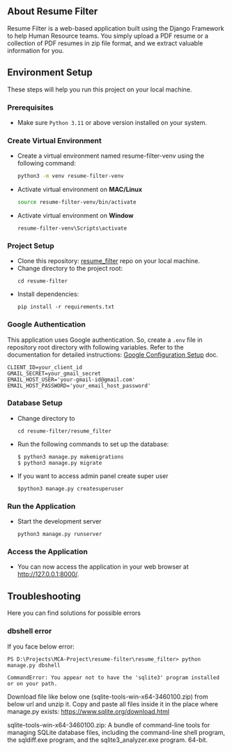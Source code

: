 ## About Resume Filter
Resume Filter is a web-based application built using the Django Framework to
help Human Resource teams. You simply upload a PDF resume or a collection of
PDF resumes in zip file format, and we extract valuable information for you.

## Environment Setup
These steps will help you run this project on your local machine.
### Prerequisites
- Make sure `Python 3.11` or above version installed on your system.
### Create Virtual Environment
- Create a virtual environment named resume-filter-venv using the following command:
  ```bash
  python3 -m venv resume-filter-venv
  ```
- Activate virtual environment on **MAC/Linux**
  ```bash
  source resume-filter-venv/bin/activate
  ```
- Activate virtual environment on **Window**
  ```
  resume-filter-venv\Scripts\activate
  ```
### Project Setup
- Clone this repository: [resume_filter](https://github.com/madhubabukencha/resume-filter) repo on your local machine.
- Change directory to the project root:
  ```
  cd resume-filter
  ```
- Install dependencies:
  ```
  pip install -r requirements.txt
  ```
### Google Authentication
This application uses Google authentication. So, create a `.env` file in
repository root directory with following variables.  Refer to the documentation
for detailed instructions: [Google Configuration Setup](https://github.com/madhubabukencha/django/blob/main/chap002-django-auth/google-config-setup.md) doc.
  ```
  CLIENT_ID=your_client_id
  GMAIL_SECRET=your_gmail_secret
  EMAIL_HOST_USER='your-gmail-id@gmail.com'
  EMAIL_HOST_PASSWORD='your_email_host_password'
  ```
### Database Setup
- Change directory to
  ```
  cd resume-filter/resume_filter
  ```
- Run the following commands to set up the database:
  ```shell
  $ python3 manage.py makemigrations
  $ python3 manage.py migrate
  ```
- If you want to access admin panel create super user
  ```shell
  $python3 manage.py createsuperuser
  ```
### Run the Application
- Start the development server
  ```
  python3 manage.py runserver
  ```
### Access the Application
- You can now access the application in your web browser at http://127.0.0.1:8000/.

## Troubleshooting
Here you can find solutions for possible errors
### dbshell error
If you face below error:
``` shell
PS D:\Projects\MCA-Project\resume-filter\resume_filter> python manage.py dbshell

CommandError: You appear not to have the 'sqlite3' program installed or on your path.
```
Download file like below one (sqlite-tools-win-x64-3460100.zip) from below url and unzip it. Copy and paste all files inside it in the place where manage.py exists:
https://www.sqlite.org/download.html

sqlite-tools-win-x64-3460100.zip: 
A bundle of command-line tools for managing SQLite database files, including the command-line shell program, the sqldiff.exe program, and the sqlite3_analyzer.exe program. 64-bit.


